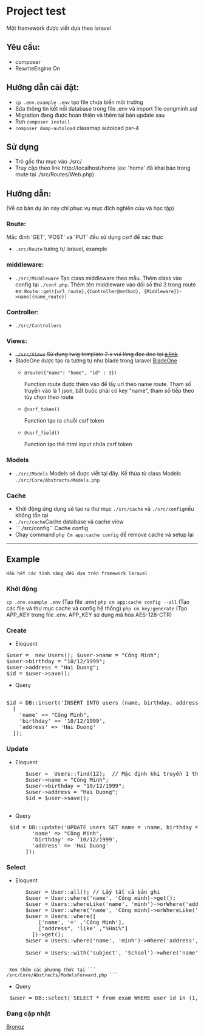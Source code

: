 # Project test
Một framework được viết dựa theo laravel

## Yêu cầu:
 - composer
 - RewriteEngine On


## Hướng dẫn cài đặt:
- ```cp .env.example .env``` tạo file chưa biến môi trường
- Sửa thông tin kết nối database trong file .env và import file congminh.sql
- Migration đang được hoàn thiện và thêm tại bản update sau
- Run ``` composer install ```
- ``` composer dump-autoload ``` classmap autoload psr-4

## Sử dụng
- Trỏ gốc thư mục vào ./src/
- Truy cập theo link http://localhost/home (ex: 'home' đã khai báo trong route tại ./src/Routes/Web.php)

## Hướng dẫn:
 (Về cơ bản dự án này chỉ phục vụ mục đích nghiên cứu và học tập)
 ### Route:
 Mắc định 'GET', 'POST' và 'PUT' đều sử dụng csrf để xác thực
  - ``` .src/Route ``` tương tự laravel, example

 ### middleware:
  - ``` ./src/Middleware ``` Tạo class middleware theo mẫu. Thêm class vào config tại ``` ./conf.php ```. Thêm tên middleware vào đối số thứ 3 trong route ex: ``` Route::get({url_route},{Controller@method}, {Middleware})->name({name_route}) ```

 ### Controller:
  - ``` ./src/Controllers ```

 ### Views:
  - ~~``` ./src/Views ``` Sử dụng twig template 2.x vui lòng đọc doc tại [a link](https://twig.symfony.com/doc/2.x/)~~
  - BladeOne được tạo ra tương tự như blade trong laravel [BladeOne](https://github.com/EFTEC/BladeOne)
    * <pre><code>@route({"name": "home", "id" : 3})</code></pre> Function route được thêm vào để lấy url theo name route. Tham số truyền vào là 1 json, bắt buộc phải có key "name", tham số tiếp theo tùy chọn theo route
    * <pre><code>@csrf_token()</code></pre> Function tạo ra chuỗi csrf token
    * <pre><code>@csrf_field()</code></pre> Function tạo thẻ html input chứa csrf token


 ### Models
  - ``` ./src/Models ``` Models sẽ được viết tại đây. Kế thừa từ class Models ``` ./src/Core/Abstracts/Models.php ```

 ### Cache
  - Khởi động ứng dụng sẽ tạo ra thư mục ```./src/cache``` và ```./src/config```nếu không tồn tại
  - ```./src/cache```Cache database và cache view
  - ```./src/config`` Cache config
  - Chạy command ```php Cm app:cache config``` để remove cache và setup lại

  -------------------------------

  ## Example
    Hầu hết các tính năng đều dựa trên framework laravel

  ### Khởi động
  ``` cp .env.example .env ``` (Tạo file .env)
  ``` php cm app:cache config --all ``` (Tạo các file và thư mục cache và config hệ thống)
  ``` php cm key:generate ``` (Tạo APP_KEY trong file .env. APP_KEY sử dụng mã hóa AES-128-CTR)
  ### Create
  - Eloquent
<pre>
$user =  new Users(); $user->name = "Công Minh";
$user->birthday = "10/12/1999";
$user->address = "Hai Duong";
$id = $user->save();
</pre>
  - Query
<pre> 
$id = DB::insert('INSERT INTO users (name, birthday, address) VALUES (:name, :birthday, :address); SELECT LAST_INSERT_ID();', 
  [
    'name' => "Công Minh",
    'birthday' => '10/12/1999',
    'address' => 'Hai Duong'
  ]); 
</pre>

  ### Update
  - Eloquent
<pre>
      $user =  Users::find(12);  // Mặc định khi truyền 1 tham số thì trường tìm kiếm sẽ là 'id' hoặc User::find('id', 12)
      $user->name = "Công Minh";
      $user->birthday = "10/12/1999";
      $user->address = "Hai Duong";
      $id = $user->save();
     </pre>
  - Query
<pre> $id = DB::update('UPDATE users SET name = :name, birthday = :birthday, address = :address WHERE id in (26,27,28,29);', [
        'name' => "Công Minh",
        'birthday' => '10/12/1999',
        'address' => 'Hai Duong'
      ]); </pre>
         
  ### Select
  - Eloquent
<pre>
      $user = User::all(); // Lấy tất cả bản ghi
      $user = User::where('name', 'Công minh)->get();
      $user = Users::whereLike('name', 'minh')->orWhere('address', 'Hai Duong')->get();
      $user = User::where('name', 'Công minh)->orWhereLike('address', 'address')->orderBy('id', 'DESC')->get();
      $user = Users::where([
          ['name', '=' ,'Công Minh'],
          ["address", 'like' ,"%Hai%"]
        ])->get();
      $user = Users::where('name', 'minh')->Where('address', 'address')->get();

      $user = Users::with('subject', 'School')->where('name', 'minh')->get(); // Relationship model tương tự như laravel, cấu hình trong model
      </pre>
     Xem thêm các phương thức tại ``` /src/Core/Abstracts/ModelsForward.php ```
  - Query
  <pre> $user = DB::select('SELECT * from exam WHERE user_id in (1,3,2)); </pre>


### Đang cập nhật 

  


[Bronoz](https://www.facebook.com/congminher/)